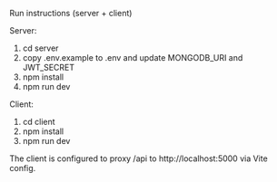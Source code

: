 Run instructions (server + client)

Server:

1. cd server
2. copy .env.example to .env and update MONGODB_URI and JWT_SECRET
3. npm install
4. npm run dev

Client:

1. cd client
2. npm install
3. npm run dev

The client is configured to proxy /api to http://localhost:5000 via Vite config.
